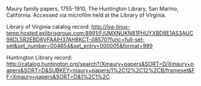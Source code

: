 Maury family papers, 1755-1910,  The Huntington Library, San Marino, California. Accessed via microfilm held at the Library of Virginia. 

Library of Virginia catalog record: <http://lva-linux-temp.hosted.exlibrisgroup.com:8991/F/UMXNUKN81PHUYXBD8E1AS3AUC98DL5R2EBD6VFAAIH37AH8KCT-08570?func=full-set-set&set_number=004654&set_entry=000005&format=999>

Huntington Library record: <http://catalog.huntington.org/search?/Xmaury+papers&SORT=D/Xmaury+papers&SORT=D&SUBKEY=maury+papers/1%2C12%2C12%2CB/frameset&FF=Xmaury+papers&SORT=D&1%2C1%2C>